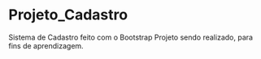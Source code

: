 # Projeto_Cadastro
 Sistema de Cadastro feito com o Bootstrap
 Projeto sendo realizado, para fins de aprendizagem.
